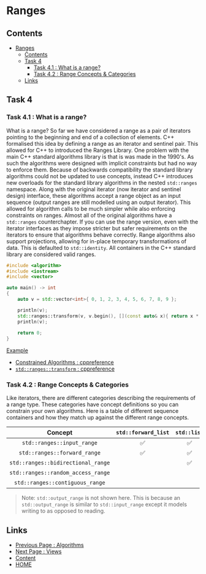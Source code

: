 # Ranges

## Contents

- [Ranges](#ranges)
  - [Contents](#contents)
  - [Task 4](#task-4)
    - [Task 4.1 : What is a range?](#task-41--what-is-a-range)
    - [Task 4.2 : Range Concepts \& Categories](#task-42--range-concepts--categories)
  - [Links](#links)

## Task 4

### Task 4.1 : What is a range?

What is a range? So far we have considered a range as a pair of iterators pointing to the beginning and end of a collection of elements. C++ formalised this idea by defining a range as an iterator and sentinel pair. This allowed for C++ to introduced the Ranges Library. One problem with the main C++ standard algorithms library is that is was made in the 1990's. As such the algorithms were designed with implicit constraints but had no way to enforce them. Because of backwards compatibility the standard library algorithms could not be updated to use concepts, instead C++ introduces new overloads for the standard library algorithms in the nested `std::ranges` namespace. Along with the original iterator (now iterator and sentinel design) interface, these algorithms accept a range object as an input sequence (output ranges are still modelled using an output iterator). This allowed for algorithm calls to be much simpler while also enforcing constraints on ranges. Almost all of the original algorithms have a `std::ranges` counterchapter. If you can use the range version, even with the iterator interfaces as they impose stricter but safer requirements on the iterators to ensure that algorithms behave correctly. Range algorithms also support projections, allowing for in-place temporary transformations of data. This is defaulted to `std::identity`. All containers in the C++ standard library are considered valid ranges.

```cxx
#include <algorithm>
#include <iostream>
#include <vector>

auto main() -> int
{
    auto v = std::vector<int>{ 0, 1, 2, 3, 4, 5, 6, 7, 8, 9 };

    println(v);
    std::ranges::transform(v, v.begin(), [](const auto& x){ return x * x; });
    println(v);
    
    return 0;
}
```

[Example](https://www.godbolt.org/z/6bdKa63j4)

- [Constrained Algorithms : cppreference](https://en.cppreference.com/w/cpp/algorithm/ranges)
- [`std::ranges::transform` : cppreference](https://en.cppreference.com/w/cpp/algorithm/ranges/transform)

### Task 4.2 : Range Concepts & Categories

Like iterators, there are different categories describing the requirements of a range type. These categories have concept definitions so you can constrain your own algorithms. Here is a table of different sequence containers and how they match up against the different range concepts.

|               Concept              | `std::forward_list` | `std::list` | `std::deque` | `std::array` | `std::vector` |
|:----------------------------------:|:-------------------:|:-----------:|:------------:|:------------:|:-------------:|
|     `std::ranges::input_range`     |          ✅          |      ✅      |       ✅      |       ✅      |       ✅       |
|    `std::ranges::forward_range`    |          ✅          |      ✅      |       ✅      |       ✅      |       ✅       |
| `std::ranges::bidirectional_range` |                     |      ✅      |       ✅      |       ✅      |       ✅       |
| `std::ranges::random_access_range` |                     |             |       ✅      |       ✅      |       ✅       |
|   `std::ranges::contiguous_range`  |                     |             |              |       ✅      |       ✅       |

> Note: `std::output_range` is not shown here. This is because an `std::output_range` is similar to `std::input_range` except it models writing to as opposed to reading.

## Links

- [Previous Page : Algorithms](/content/chapter6/tasks/algorithms.md)
- [Next Page : Views](/content/chapter6/tasks/views.md)
- [Content](/content/README.md)
- [HOME](/README.md)
